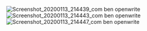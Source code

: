 ![Screenshot_20200113_214439_com ben openwrite](https://user-images.githubusercontent.com/43459430/72266393-db22dc80-3650-11ea-998d-ee8c094a9691.jpg)
![Screenshot_20200113_214443_com ben openwrite](https://user-images.githubusercontent.com/43459430/72266396-dbbb7300-3650-11ea-9501-782565027726.jpg)
![Screenshot_20200113_214447_com ben openwrite](https://user-images.githubusercontent.com/43459430/72266397-dc540980-3650-11ea-9ad1-bea30b9d5392.jpg)
